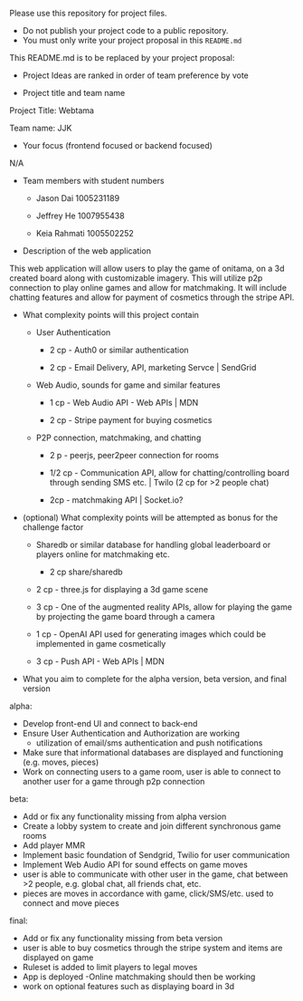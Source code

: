 Please use this repository for project files.

- Do not publish your project code to a public repository.
- You must only write your project proposal in this `README.md`

This README.md is to be replaced by your project proposal:
- Project Ideas are ranked in order of team preference by vote

- Project title and team name

Project Title: Webtama

Team name: JJK

- Your focus (frontend focused or backend focused)

N/A

- Team members with student numbers

  - Jason Dai 1005231189

  - Jeffrey He 1007955438

  - Keia Rahmati 1005502252

- Description of the web application

This web application will allow users to play the game of onitama, on a 3d created board along with customizable imagery. This will utilize p2p connection to play online games and allow for matchmaking. It will include chatting features and allow for payment of cosmetics through the stripe API.


- What complexity points will this project contain

  - User Authentication

    - 2 cp - Auth0 or similar authentication
    
    - 2 cp - Email Delivery, API, marketing Servce | SendGrid

  - Web Audio, sounds for game and similar features

    - 1 cp - Web Audio API - Web APIs | MDN
    
    - 2 cp - Stripe payment for buying cosmetics
    
  
  - P2P connection, matchmaking, and chatting
  
    - 2 p - peerjs, peer2peer connection for rooms
    
    - 1/2 cp - Communication API, allow for chatting/controlling board through sending SMS etc. | Twilo (2 cp for >2 people chat)
    
    - 2cp - matchmaking API | Socket.io?


- (optional) What complexity points will be attempted as bonus for the challenge factor

  - Sharedb or similar database for handling global leaderboard or players online for matchmaking etc.

    - 2 cp share/sharedb

  - 2 cp - three.js for displaying a 3d game scene
  
  - 3 cp - One of the augmented reality APIs, allow for playing the game by projecting the game board through a camera

  - 1 cp - OpenAI API used for generating images which could be implemented in game cosmetically

  - 3 cp - Push API - Web APIs | MDN
  
  

- What you aim to complete for the alpha version, beta version, and final version

alpha:
  - Develop front-end UI and connect to back-end
  - Ensure User Authentication and Authorization are working
    - utilization of email/sms authentication and push notifications
  - Make sure that informational databases are displayed and functioning (e.g. moves, pieces)
  - Work on connecting users to a game room, user is able to connect to another user for a game through p2p connection
  
beta:
  - Add or fix any functionality missing from alpha version
  - Create a lobby system to create and join different synchronous game rooms
  - Add player MMR
  - Implement basic foundation of Sendgrid, Twilio for user communication
  - Implement Web Audio API for sound effects on game moves
  - user is able to communicate with other user in the game, chat between >2 people, e.g. global chat, all friends chat, etc.
  - pieces are moves in accordance with game, click/SMS/etc. used to connect and move pieces
  
final:
  - Add or fix any functionality missing from beta version
  - user is able to buy cosmetics through the stripe system and items are displayed on game
  - Ruleset is added to limit players to legal moves
  - App is deployed
    -Online matchmaking should then be working
  - work on optional features such as displaying board in 3d
